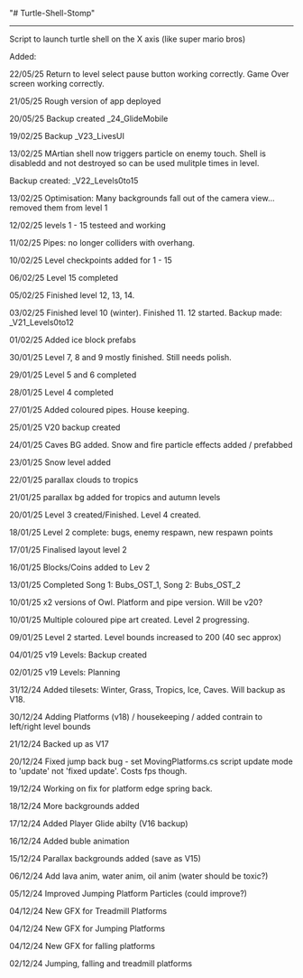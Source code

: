 "# Turtle-Shell-Stomp" 
__________________________

Script to launch turtle shell on the X axis (like super mario bros)

Added:

22/05/25 Return to level select pause button working correctly.  Game Over screen working correctly.

21/05/25 Rough version of app deployed 

20/05/25 Backup created _24_GlideMobile

19/02/25 Backup _V23_LivesUI

13/02/25 MArtian shell now triggers particle on enemy touch.  Shell is disabledd and not destroyed so can be used mulitple times in level.

Backup created: _V22_Levels0to15

13/02/25 Optimisation: Many backgrounds fall out of the camera view... removed them from level 1

12/02/25 levels 1 - 15 testeed and working

11/02/25 Pipes: no longer colliders with overhang.

10/02/25 Level checkpoints added for 1 - 15

06/02/25 Level 15 completed

05/02/25 Finished level 12, 13, 14.

03/02/25 Finished level 10 (winter). Finished 11. 12 started. Backup made: _V21_Levels0to12

01/02/25 Added ice block prefabs

30/01/25 Level 7, 8 and 9 mostly finished.  Still needs polish.

29/01/25 Level 5 and 6 completed

28/01/25 Level 4 completed

27/01/25 Added coloured pipes.  House keeping.

25/01/25 V20 backup created

24/01/25 Caves BG added.  Snow and fire particle effects added / prefabbed

23/01/25 Snow level added

22/01/25 parallax clouds to tropics

21/01/25 parallax bg added for tropics and autumn levels

20/01/25 Level 3 created/Finished. Level 4 created.

18/01/25 Level 2 complete: bugs, enemy respawn, new respawn points

17/01/25 Finalised layout level 2

16/01/25 Blocks/Coins added to Lev 2

13/01/25 Completed Song 1: Bubs_OST_1, Song 2: Bubs_OST_2

10/01/25 x2 versions of Owl.  Platform and pipe version.  Will be v20?

10/01/25 Multiple coloured pipe art created.  Level 2 progressing.

09/01/25 Level 2 started. Level bounds increased to 200 (40 sec approx) 

04/01/25 v19 Levels: Backup created

02/01/25 v19 Levels: Planning

31/12/24 Added tilesets: Winter, Grass, Tropics, Ice, Caves.  Will backup as V18.

30/12/24 Adding Platforms (v18) / housekeeping / added contrain to left/right level bounds

21/12/24 Backed up as V17

20/12/24 Fixed jump back bug - set MovingPlatforms.cs script update mode to 'update' not 'fixed update'.  Costs fps though.

19/12/24 Working on fix for platform edge spring back.

18/12/24 More backgrounds added

17/12/24 Added Player Glide abilty (V16 backup)

16/12/24 Added buble animation

15/12/24 Parallax backgrounds added (save as V15)

06/12/24 Add lava anim, water anim, oil anim (water should be toxic?)

05/12/24 Improved Jumping Platform Particles (could improve?)

04/12/24 New GFX for Treadmill Platforms

04/12/24 New GFX for Jumping Platforms

04/12/24 New GFX for falling platforms

02/12/24 Jumping, falling and treadmill platforms



